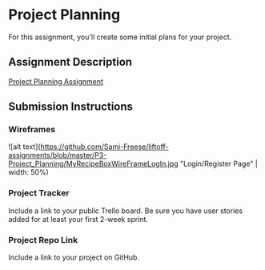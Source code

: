 # Project Planning
For this assignment, you'll create some initial plans for your project.

## Assignment Description
[Project Planning Assignment](https://education.launchcode.org/liftoff/modules/assignments/project-planning)

## Submission Instructions

### Wireframes

![alt text](https://github.com/Sami-Freese/liftoff-assignments/blob/master/P3-Project_Planning/MyRecipeBoxWireFrameLogIn.jpg "Login/Register Page" | width: 50%)

### Project Tracker

Include a link to your public Trello board. Be sure you have user stories added for at least your first 2-week sprint.

### Project Repo Link

Include a link to your project on GitHub.
